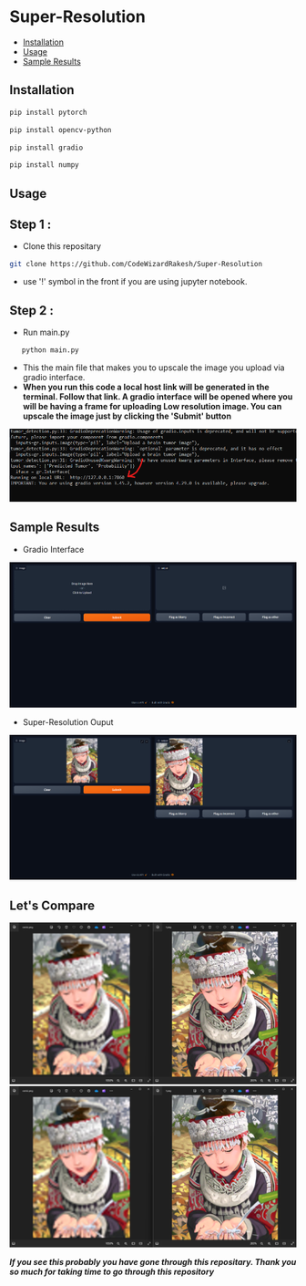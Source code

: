 # Super-Resolution
   - [Installation](https://github.com/CodeWizardRakesh/Super-Resolution#installation)
   - [Usage](https://github.com/CodeWizardRakesh/Super-Resolution/blob/main/README.md#usage)
   - [Sample Results](https://github.com/CodeWizardRakesh/Super-Resolution/blob/main/README.md#sample-results)
## Installation
   ``` bash
   pip install pytorch
   ```
   ``` bash
   pip install opencv-python
   ```
   ``` bash
   pip install gradio
   ```
   ``` bash
   pip install numpy
   ```
## Usage
## Step 1 :
 - Clone this repositary
 ```bash
git clone https://github.com/CodeWizardRakesh/Super-Resolution
 ```
 - use '!' symbol in the front if you are using jupyter notebook.
## Step 2 :
   - Run main.py
   ```bash
      python main.py
   ```
   - This the main file that makes you to upscale the image you upload via gradio interface.
   - **When you run this code a local host link will be generated in the terminal. Follow that link. A gradio interface will be opened where you will be having a frame for uploading Low resolution image. You can upscale the image just by clicking the 'Submit' button**

![run_cmd](https://github.com/CodeWizardRakesh/Super-Resolution/blob/main/images/run.png)
## Sample Results
- Gradio Interface

![gradio_interface](https://github.com/CodeWizardRakesh/Super-Resolution/blob/main/images/Gradio%20interface.png)

- Super-Resolution Ouput
  
![Super-Resolution Ouput_screenshot](https://github.com/CodeWizardRakesh/Super-Resolution/blob/main/images/high%20res%20output.png)

## Let's Compare

![lowvshigh](https://github.com/CodeWizardRakesh/Super-Resolution/blob/main/images/low%20vs%20high.png)
![lowvshigh2](https://github.com/CodeWizardRakesh/Super-Resolution/blob/main/images/low%20vs%20high.png)



***If you see this probably you have gone through this repositary. Thank you so much for taking time to go through this repository***
